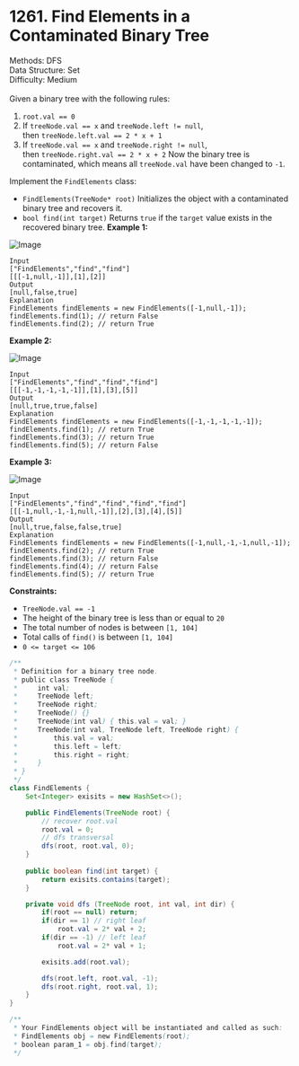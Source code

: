 # 1261. Find Elements in a Contaminated Binary Tree  

  Methods: DFS </br> Data Structure: Set </br> Difficulty: Medium </br> </br>Given a binary tree with the following rules:

1. `root.val == 0`
1. If `treeNode.val == x` and `treeNode.left != null`, then `treeNode.left.val == 2 * x + 1`
1. If `treeNode.val == x` and `treeNode.right != null`, then `treeNode.right.val == 2 * x + 2`
Now the binary tree is contaminated, which means all `treeNode.val` have been changed to `-1`.

Implement the `FindElements` class:

- `FindElements(TreeNode* root)` Initializes the object with a contaminated binary tree and recovers it.
- `bool find(int target)` Returns `true` if the `target` value exists in the recovered binary tree.
**Example 1:**

![Image](https://assets.leetcode.com/uploads/2019/11/06/untitled-diagram-4-1.jpg)

```plain text
Input
["FindElements","find","find"]
[[[-1,null,-1]],[1],[2]]
Output
[null,false,true]
Explanation
FindElements findElements = new FindElements([-1,null,-1]);
findElements.find(1); // return False
findElements.find(2); // return True
```

**Example 2:**

![Image](https://assets.leetcode.com/uploads/2019/11/06/untitled-diagram-4.jpg)

```plain text
Input
["FindElements","find","find","find"]
[[[-1,-1,-1,-1,-1]],[1],[3],[5]]
Output
[null,true,true,false]
Explanation
FindElements findElements = new FindElements([-1,-1,-1,-1,-1]);
findElements.find(1); // return True
findElements.find(3); // return True
findElements.find(5); // return False
```

**Example 3:**

![Image](https://assets.leetcode.com/uploads/2019/11/07/untitled-diagram-4-1-1.jpg)

```plain text
Input
["FindElements","find","find","find","find"]
[[[-1,null,-1,-1,null,-1]],[2],[3],[4],[5]]
Output
[null,true,false,false,true]
Explanation
FindElements findElements = new FindElements([-1,null,-1,-1,null,-1]);
findElements.find(2); // return True
findElements.find(3); // return False
findElements.find(4); // return False
findElements.find(5); // return True

```

**Constraints:**

- `TreeNode.val == -1`
- The height of the binary tree is less than or equal to `20`
- The total number of nodes is between `[1, 104]`
- Total calls of `find()` is between `[1, 104]`
- `0 <= target <= 106`
```java
/**
 * Definition for a binary tree node.
 * public class TreeNode {
 *     int val;
 *     TreeNode left;
 *     TreeNode right;
 *     TreeNode() {}
 *     TreeNode(int val) { this.val = val; }
 *     TreeNode(int val, TreeNode left, TreeNode right) {
 *         this.val = val;
 *         this.left = left;
 *         this.right = right;
 *     }
 * }
 */
class FindElements {
    Set<Integer> exisits = new HashSet<>();

    public FindElements(TreeNode root) {
        // recover root.val
        root.val = 0;
        // dfs transversal
        dfs(root, root.val, 0);
    }
    
    public boolean find(int target) {
        return exisits.contains(target);
    }

    private void dfs (TreeNode root, int val, int dir) {
        if(root == null) return;
        if(dir == 1) // right leaf
            root.val = 2* val + 2;
        if(dir == -1) // left leaf
            root.val = 2* val + 1;

        exisits.add(root.val);

        dfs(root.left, root.val, -1);
        dfs(root.right, root.val, 1);
    }
}

/**
 * Your FindElements object will be instantiated and called as such:
 * FindElements obj = new FindElements(root);
 * boolean param_1 = obj.find(target);
 */
```

